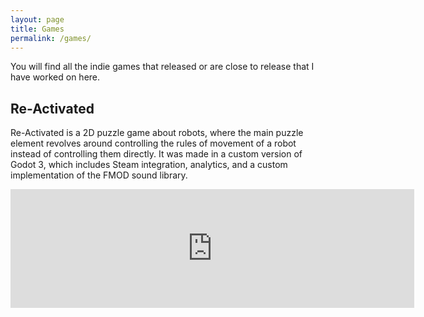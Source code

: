 ```yaml
---
layout: page
title: Games
permalink: /games/
---
```


You will find all the indie games that released or are close to release that I have worked on here.

## Re-Activated
Re-Activated is a 2D puzzle game about robots, where the main puzzle element revolves around controlling the rules of movement of a robot instead of controlling them directly. It was made in a custom version of Godot 3, which includes Steam integration, analytics, and a custom implementation of the FMOD sound library.

<iframe src="https://store.steampowered.com/widget/2233170/" frameborder="0" width="646" height="190"></iframe>